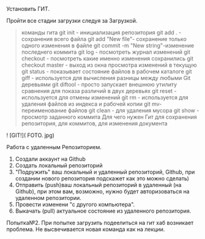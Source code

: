 Установить ГИТ.

Пройти все стадии загрузки следуя за Загрузкой.

> команды гита
git init - инициализация репозитория
git add . - сохранения всего файла
git add "New file"- сохранение только одного изменения в файле
git commit -m "New string"-изменение последнего коммита
git log - посмотреть журнал изменений
git checkout - посмотреть какие именно изменения сохранились
git checkout master - выход из окна просмотра изменений в текущую
git status - показывает состояние файлов в рабочем каталоге
git giff - используется для вычисления разницы между любыми Git 
деревьями
git diftool - просто запускает внешнюю утилиту сравнения для показа различий в двух деревьях
git reset - используется для отмены изменений
git rm - используется для удаления файлов из индекса и рабочей копии
git mv- переименование файлов
git clean - для удаления мусора
git show - просмотр заданного коммита
 > Для чего нужен Гит
 для сохранения репозитория, для коммитов, для изменения документа

 ! [GIT!]( FOTO. jpg)

 Работа с удаленным Репозиторием.

 1. Создали аккаунт на Github
 2. Создать локальный репозиторий
 3. "Подружить" ваш локальный и удаленный репозиторий, Github, при создании нового репозитория 
 подскажет как это можно сделать)
 4. Отправить (push)ваш локальный репозиторий в удаленный (на Github), при этом вам, возможно, нужно будет авторизоваться на удаленном репозитории.
 5. Провести изменени "с другого компьютера".
 6. Выкачать (pull) актуальное состояние из удаленного репозитория.


Попытка№2. При попытке загрузить подеелиться на гит хаб возникает проблема. Не высвечивается новая команда как на лекции.